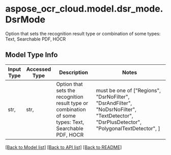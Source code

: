 # aspose_ocr_cloud.model.dsr_mode.DsrMode

Option that sets the recognition result type or combination of some types: Text, Searchable PDF, HOCR

## Model Type Info
Input Type | Accessed Type | Description | Notes
------------ | ------------- | ------------- | -------------
str,  | str,  | Option that sets the recognition result type or combination of some types: Text, Searchable PDF, HOCR | must be one of ["Regions", "DsrNoFilter", "DsrAndFilter", "NoDsrNoFilter", "TextDetector", "DsrPlusDetector", "PolygonalTextDetector", ] 

[[Back to Model list]](../../README.md#documentation-for-models) [[Back to API list]](../../README.md#documentation-for-api-endpoints) [[Back to README]](../../README.md)

